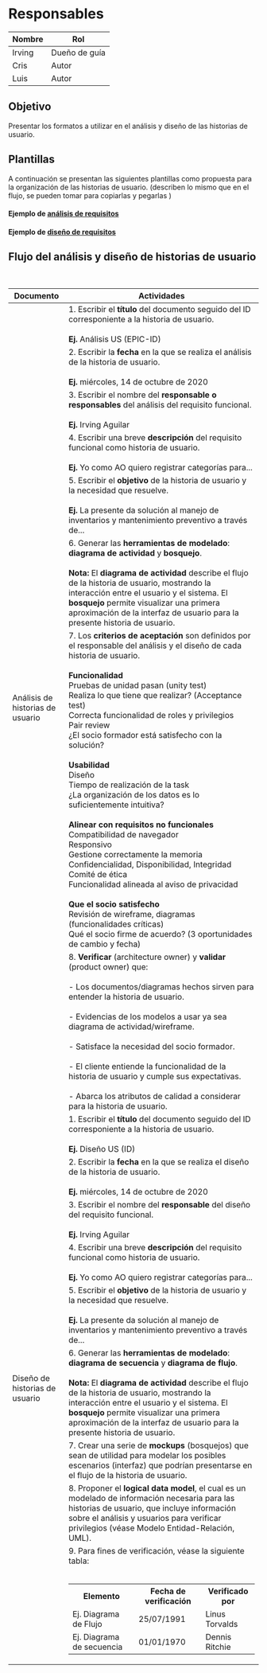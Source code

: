 # Responsables
Nombre     | Rol
-----------|------------------
Irving     | Dueño de guía
Cris       | Autor
Luis       | Autor

## Objetivo

Presentar los formatos a utilizar en el análisis y diseño de las historias de usuario.

## Plantillas
A continuación se presentan las siguientes plantillas como propuesta para la organización de las historias de usuario. (describen lo mismo que en el flujo, se pueden tomar para copiarlas y pegarlas )

#### Ejemplo de [análisis de requisitos](https://docs.google.com/document/d/1hIhG6vDUVDlpSAJbr8yP5y_Rc_p2uAuJ8ZWE_pY_Gk4/edit?usp=sharing)




#### Ejemplo de [diseño de requisitos](https://docs.google.com/document/d/1aRjtaWbZoFS0cd3KMA5ftyrGyp3gEv3GkEZJ0JzoibU/edit?usp=sharing)

## Flujo del análisis y diseño de historias de usuario

</br>
<table>
    <thead>
        <tr>
            <th>
                Documento
            </th>
            <th>
                Actividades
            </th>
        </tr>
    </thead>
    <tbody>
        <tr>
            <td rowspan="8">
                Análisis de historias de usuario
            </td>
            <td>
            1. Escribir el <strong>título</strong> del documento seguido del ID corresponiente a la historia de usuario.</br></br><strong>Ej. </strong>Análisis US (EPIC-ID)
            </td>
        </tr>
        <tr>
            <td>
            2. Escribir la <strong>fecha</strong> en la que se realiza el análisis de la historia de usuario.</br></br><strong>Ej. </strong>miércoles, 14 de octubre de 2020
            </td>
        </tr>
        <tr>
            <td>
                3. Escribir el nombre del <strong>responsable o responsables</strong> del análisis del requisito funcional.</br></br><strong>Ej. </strong>Irving Aguilar
            </td>
        </tr>
        <tr>
            <td>
            4. Escribir una breve <strong>descripción</strong> del requisito funcional como historia de usuario.</br></br><strong>Ej. </strong>Yo como AO quiero registrar categorías para...
            </td>
        </tr>
        <tr>
            <td>
            5. Escribir el <strong>objetivo</strong> de la historia de usuario y la necesidad que resuelve.</br></br><strong>Ej. </strong>La presente da solución al manejo de inventarios y mantenimiento preventivo a través de...
            </td>
        </tr>
        <tr>
            <td>
            6. Generar las <strong>herramientas de modelado</strong>: <strong>diagrama de actividad</strong> y <strong>bosquejo</strong>.</br></br><strong>Nota: </strong>El <strong>diagrama de actividad</strong> describe el flujo de la historia de usuario, mostrando la interacción entre el usuario y el sistema. El <strong>bosquejo</strong> permite visualizar una primera aproximación de la interfaz de usuario para la presente historia de usuario.
            </td>
        </tr>
        <tr>
            <td>
            7. Los <strong>criterios de aceptación</strong> son definidos por el responsable del análisis y el diseño de cada historia de usuario.</br></br><strong>Funcionalidad</strong></br>Pruebas de unidad pasan (unity test)</br>Realiza lo que tiene que realizar? (Acceptance test)</br>Correcta funcionalidad de roles y privilegios</br>Pair review</br>¿El socio formador está satisfecho con la solución?</br></br><strong>Usabilidad</strong></br>Diseño</br>Tiempo de realización de la task</br>¿La organización de los datos es lo suficientemente intuitiva?</br></br><strong>Alinear con requisitos no funcionales</strong></br>Compatibilidad de navegador</br>Responsivo</br>Gestione correctamente la memoria</br>Confidencialidad, Disponibilidad, Integridad</br>Comité de ética</br>Funcionalidad alineada al aviso de privacidad</br></br><strong>Que el socio satisfecho</strong></br>Revisión de wireframe, diagramas (funcionalidades críticas)</br>Qué el socio firme de acuerdo? (3 oportunidades de cambio y fecha)
            </td>
        </tr>
        <tr>
            <td>
            8. <strong>Verificar</strong> (architecture owner) y <strong>validar</strong> (product owner) que:</br></br>- Los documentos/diagramas hechos sirven para entender la historia de usuario.</br></br>- Evidencias de los modelos a usar ya sea diagrama de actividad/wireframe.</br></br>- Satisface la necesidad del socio formador.</br></br>- El cliente entiende la funcionalidad de la historia de usuario y cumple sus expectativas.</br></br>- Abarca los atributos de calidad a considerar para la historia de usuario.
            </td>
        </tr>
        <tr>
            <td rowspan="9">
                Diseño de historias de usuario
            </td>
            <td>
            1. Escribir el <strong>título</strong> del documento seguido del ID corresponiente a la historia de usuario.</br></br><strong>Ej. </strong>Diseño US (ID)
            </td>
        </tr>
        <tr>
            <td>
            2. Escribir la <strong>fecha</strong> en la que se realiza el diseño de la historia de usuario.</br></br><strong>Ej. </strong>miércoles, 14 de octubre de 2020
            </td>
        </tr>
        <tr>
            <td>
                3. Escribir el nombre del <strong>responsable</strong> del diseño del requisito funcional.</br></br><strong>Ej. </strong>Irving Aguilar
            </td>
        </tr>
        <tr>
            <td>
            4. Escribir una breve <strong>descripción</strong> del requisito funcional como historia de usuario.</br></br><strong>Ej. </strong>Yo como AO quiero registrar categorías para...
            </td>
        </tr>
        <tr>
            <td>
            5. Escribir el <strong>objetivo</strong> de la historia de usuario y la necesidad que resuelve.</br></br><strong>Ej. </strong>La presente da solución al manejo de inventarios y mantenimiento preventivo a través de...
            </td>
        </tr>
        <tr>
            <td>
            6. Generar las <strong>herramientas de modelado</strong>: <strong>diagrama de secuencia</strong> y <strong>diagrama de flujo</strong>.</br></br><strong>Nota: </strong>El <strong>diagrama de actividad</strong> describe el flujo de la historia de usuario, mostrando la interacción entre el usuario y el sistema. El <strong>bosquejo</strong> permite visualizar una primera aproximación de la interfaz de usuario para la presente historia de usuario.
            </td>
        </tr>
        <tr>
            <td>
                7. Crear una serie de <strong>mockups</strong> (bosquejos) que sean de utilidad para modelar los posibles escenarios (interfaz) que podrían presentarse en el flujo de la historia de usuario.
            </td>
        </tr>
        <tr>
            <td>
                8. Proponer el <strong>logical data model</strong>, el cual es un modelado de información necesaria para las historias de usuario, que incluye información sobre el análisis y usuarios para verificar privilegios (véase Modelo Entidad-Relación, UML).
            </td>
        </tr>
        <tr>
            <td>
                9. Para fines de verificación, véase la siguiente tabla:</br></br>
                <table>
                    <tr>
                        <th>
                            Elemento
                        </th>
                        <th>
                            Fecha de verificación
                        </th>
                        <th>
                            Verificado por
                        </th>
                    </tr>
                    <tr>
                        <td>
                            Ej. Diagrama de Flujo
                        </td>
                        <td>
                            25/07/1991
                        </td>
                        <td>
                            Linus Torvalds
                        </td>
                    </tr>
                    <tr>
                        <td>
                            Ej. Diagrama de secuencia
                        </td>
                        <td>
                            01/01/1970
                        </td>
                        <td>
                            Dennis Ritchie
                        </td>
                    </tr>
                </table>
            </td>
        </tr>
    </tbody>
</table>
   

